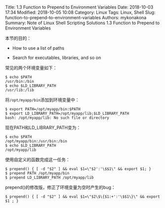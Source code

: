 Title: 1.3 Function to Prepend to Environment Variables
Date: 2018-10-03 17:34
Modified: 2018-10-05 10:08
Category: Linux
Tags: Linux, Shell
Slug: function-to-prepend-to-environment-variables
Authors: mykonakona
Summary: Note of Linux Shell Scripting Solutions 1.3 Function to Prepend to Environment Variables

本节的目的：

* How to use a list of paths

* Search for executables, libraries, and so on

常见的两个环境变量如下：
```
$ echo $PATH
/usr/bin:/bin
$ echo $LD_LIBRARY_PATH
/usr/lib:/lib
```

将`/opt/myapp/bin`添加到环境变量中：
```
$ export PATH=/opt/myapp/bin:$PATH
$ export LD_LIBRARY_PATH=/opt/myapp/lib;$LD_LIBRARY_PATH
bash: /opt/myapp/lib: No such file or directory
```

现在PATH和LD_LIBRARY_PATH变为：
```
$ echo $PATH
/opt/myapp/bin:/usr/bin:/bin
$ echo $LD_LIBRARY_PATH
/opt/myapp/lib
```

使用自定义的函数完成这一任务：
```
$ prepend() { [ -d "$2" ] && eval $1=\"$2':'\$$1\" && export $1; }
$ prepend PATH /opt/myapp/bin
$ prepend LD_LIBRARY_PATH /opt/myapp/lib
```

prepend()的修改版，修正了环境变量为空时产生的bug：
```
$ prepend() { [ -d "$2" ] && eval $1=\"$2\$\{$1:+':'\$$1\}\" && export $1 ; }
```
